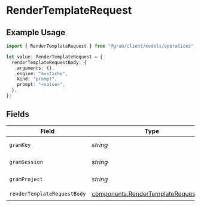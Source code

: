 # RenderTemplateRequest

## Example Usage

```typescript
import { RenderTemplateRequest } from "@gram/client/models/operations";

let value: RenderTemplateRequest = {
  renderTemplateRequestBody: {
    arguments: {},
    engine: "mustache",
    kind: "prompt",
    prompt: "<value>",
  },
};
```

## Fields

| Field                                                                                        | Type                                                                                         | Required                                                                                     | Description                                                                                  |
| -------------------------------------------------------------------------------------------- | -------------------------------------------------------------------------------------------- | -------------------------------------------------------------------------------------------- | -------------------------------------------------------------------------------------------- |
| `gramKey`                                                                                    | *string*                                                                                     | :heavy_minus_sign:                                                                           | API Key header                                                                               |
| `gramSession`                                                                                | *string*                                                                                     | :heavy_minus_sign:                                                                           | Session header                                                                               |
| `gramProject`                                                                                | *string*                                                                                     | :heavy_minus_sign:                                                                           | project header                                                                               |
| `renderTemplateRequestBody`                                                                  | [components.RenderTemplateRequestBody](../../models/components/rendertemplaterequestbody.md) | :heavy_check_mark:                                                                           | N/A                                                                                          |